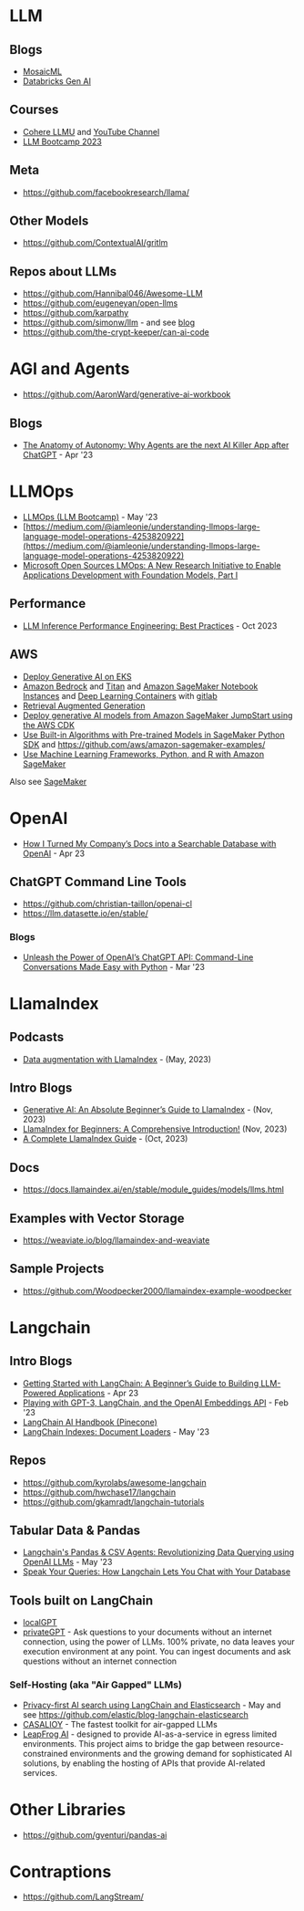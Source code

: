 # LLM

## Blogs
- [MosaicML](https://www.mosaicml.com/blog)
- [Databricks Gen AI](https://www.databricks.com/blog/category/generative-ai)

## Courses
- [Cohere LLMU](https://docs.cohere.com/docs/llmu) and [YouTube Channel](https://www.youtube.com/@CohereAI)
- [LLM Bootcamp 2023](https://www.youtube.com/playlist?list=PL1T8fO7ArWleyIqOy37OVXsP4hFXymdOZ) 

## Meta
- https://github.com/facebookresearch/llama/

## Other Models
- https://github.com/ContextualAI/gritlm

## Repos about LLMs
- https://github.com/Hannibal046/Awesome-LLM
- https://github.com/eugeneyan/open-llms
- https://github.com/karpathy
- https://github.com/simonw/llm - and see [blog](https://simonwillison.net/2023/May/18/cli-tools-for-llms/) 
- https://github.com/the-crypt-keeper/can-ai-code

# AGI and Agents
- https://github.com/AaronWard/generative-ai-workbook

## Blogs
- [The Anatomy of Autonomy: Why Agents are the next AI Killer App after ChatGPT](https://www.latent.space/p/agents) - Apr '23

# LLMOps
- [LLMOps (LLM Bootcamp)](https://www.youtube.com/watch?v=Fquj2u7ay40) - May '23
- [https://medium.com/@iamleonie/understanding-llmops-large-language-model-operations-4253820922](https://medium.com/@iamleonie/understanding-llmops-large-language-model-operations-4253820922)
- [Microsoft Open Sources LMOps: A New Research Initiative to Enable Applications Development with Foundation Models, Part I](https://medium.com/towards-artificial-intelligence/microsoft-open-sources-lmops-a-new-research-initiative-to-enable-applications-development-with-d6d7e7ca2059)

## Performance
- [LLM Inference Performance Engineering: Best Practices](https://www.databricks.com/blog/llm-inference-performance-engineering-best-practices) - Oct 2023

## AWS
- [Deploy Generative AI on EKS](https://aws.amazon.com/blogs/containers/deploy-generative-ai-models-on-amazon-eks/)
- [Amazon Bedrock](https://aws.amazon.com/bedrock/) and [Titan](https://aws.amazon.com/bedrock/titan/) and 
[Amazon SageMaker Notebook Instances](https://docs.aws.amazon.com/sagemaker/latest/dg/nbi.html) and [Deep Learning Containers](https://docs.aws.amazon.com/deep-learning-containers/latest/devguide/what-is-dlc.html) with [gitlab](https://github.com/aws/deep-learning-containers)
- [Retrieval Augmented Generation](https://docs.aws.amazon.com/sagemaker/latest/dg/jumpstart-foundation-models-customize-rag.html) 
- [Deploy generative AI models from Amazon SageMaker JumpStart using the AWS CDK](https://github.com/aws-samples/generative-ai-sagemaker-cdk-demo)
- [Use Built-in Algorithms with Pre-trained Models in SageMaker Python SDK](https://sagemaker.readthedocs.io/en/stable/overview.html#use-sagemaker-jumpstart-algorithms-with-pretrained-models) and https://github.com/aws/amazon-sagemaker-examples/
- [Use Machine Learning Frameworks, Python, and R with Amazon SageMaker](https://docs.aws.amazon.com/sagemaker/latest/dg/frameworks.html)

Also see [SageMaker](../aws/sagemaker.md)

# OpenAI
- [How I Turned My Company’s Docs into a Searchable Database with OpenAI](https://medium.com/towards-data-science/how-i-turned-my-companys-docs-into-a-searchable-database-with-openai-4f2d34bd8736) - Apr 23

## ChatGPT Command Line Tools
- https://github.com/christian-taillon/openai-cl
- https://llm.datasette.io/en/stable/

### Blogs
- [Unleash the Power of OpenAI’s ChatGPT API: Command-Line Conversations Made Easy with Python](https://medium.com/codingthesmartway-com-blog/unleash-the-power-of-openais-chatgpt-api-command-line-conversations-made-easy-with-python-3442e25899fd) - Mar '23

# LlamaIndex

## Podcasts
- [Data augmentation with LlamaIndex](https://podcasts.apple.com/us/podcast/practical-ai-machine-learning-data-science/id1406537385?i=1000614179108) - (May, 2023)

## Intro Blogs
- [Generative AI: An Absolute Beginner’s Guide to LlamaIndex](https://www.singlestore.com/blog/generative-ai-a-guide-to-llamaindex/) - (Nov, 2023)
- [LlamaIndex for Beginners: A Comprehensive Introduction!](https://medium.com/gitconnected/llamaindex-for-beginners-a-comprehensive-introduction-201ac6b49dee) (Nov, 2023)
- [A Complete LlamaIndex Guide](https://nanonets.com/blog/llamaindex/) - (Oct, 2023)

## Docs
- https://docs.llamaindex.ai/en/stable/module_guides/models/llms.html

## Examples with Vector Storage

- https://weaviate.io/blog/llamaindex-and-weaviate

## Sample Projects
- https://github.com/Woodpecker2000/llamaindex-example-woodpecker


# Langchain
## Intro Blogs
- [Getting Started with LangChain: A Beginner’s Guide to Building LLM-Powered Applications](https://medium.com/towards-data-science/getting-started-with-langchain-a-beginners-guide-to-building-llm-powered-applications-95fc8898732c) - Apr 23
- [Playing with GPT-3, LangChain, and the OpenAI Embeddings API](https://www.shruggingface.com/blog/langchain-cloudflare-qa-agent) - Feb '23
- [LangChain AI Handbook (Pinecone)](https://www.pinecone.io/learn/langchain/)
- [LangChain Indexes: Document Loaders](https://www.davidgentile.net/langchain-indexes-document-loaders/) - May '23 

## Repos
- https://github.com/kyrolabs/awesome-langchain
- https://github.com/hwchase17/langchain
- https://github.com/gkamradt/langchain-tutorials

## Tabular Data & Pandas
- [Langchain's Pandas & CSV Agents: Revolutionizing Data Querying using OpenAI LLMs](https://blog.futuresmart.ai/langchains-pandas-csv-agents-revolutionizing-data-querying-using-openai-llms) - May '23
- [Speak Your Queries: How Langchain Lets You Chat with Your Database](https://dev.to/ngonidzashe/speak-your-queries-how-langchain-lets-you-chat-with-your-database-p62)

## Tools built on LangChain
- [localGPT](https://github.com/PromtEngineer/localGPT)
- [privateGPT](https://github.com/imartinez/privateGPT) - Ask questions to your documents without an internet connection, using the power of LLMs. 100% private, no data leaves your execution environment at any point. You can ingest documents and ask questions without an internet connection

### Self-Hosting (aka "Air Gapped" LLMs) 
- [Privacy-first AI search using LangChain and Elasticsearch](https://www.elastic.co/blog/privacy-first-ai-search-langchain-elasticsearch) - May and see https://github.com/elastic/blog-langchain-elasticsearch
- [CASALIOY](https://github.com/su77ungr/CASALIOY) - The fastest toolkit for air-gapped LLMs
- [LeapFrog AI](https://github.com/defenseunicorns/leapfrogai) - designed to provide AI-as-a-service in egress limited environments. This project aims to bridge the gap between resource-constrained environments and the growing demand for sophisticated AI solutions, by enabling the hosting of APIs that provide AI-related services.

# Other Libraries
- https://github.com/gventuri/pandas-ai

# Contraptions

- https://github.com/LangStream/

